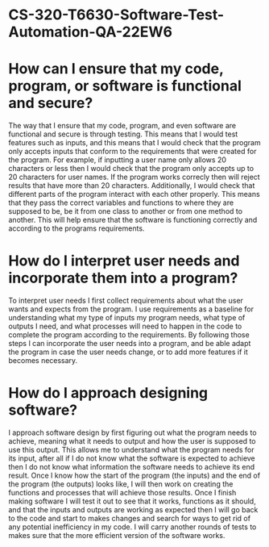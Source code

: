 # CS-320-T6630-Software-Test-Automation-QA-22EW6

# How can I ensure that my code, program, or software is functional and secure?

The way that I ensure that my code, program, and even software are functional and secure is through testing. This means that I would test features such as inputs, and this means that I would check that the program only accepts inputs that conform to the requirements that were created for the program. For example, if inputting a user name only allows 20 characters or less then I would check that the program only accepts up to 20 characters for user names. If the program works correcly then will reject results that have more than 20 characters. Additionally, I would check that different parts of the program interact with each other properly. This means that they pass the correct variables and functions to where they are supposed to be, be it from one class to another or from one method to another. This will help ensure that the software is functioning correctly and according to the programs requirements.

# How do I interpret user needs and incorporate them into a program?

To interpret user needs I first collect requirements about what the user wants and expects from the program. I use requirements as a baseline for understanding what my type of inputs my program needs, what type of outputs I need, and what processes will need to happen in the code to complete the program according to the requirements. By following those steps I can incorporate the user needs into a program, and be able adapt the program in case the user needs change, or to add more features if it becomes necessary.

# How do I approach designing software?

I approach software design by first figuring out what the program needs to achieve, meaning what it needs to output and how the user is supposed to use this output. This allows me to understand what the program needs for its input, after all if I do not know what the software is expected to achieve then I do not know what information the software needs to achieve its end result. Once I know how the start of the program (the inputs) and the end of the program (the outputs) looks like, I will then work on creating the functions and processes that will achieve those results. Once I finish making software I will test it out to see that it works, functions as it should, and that the inputs and outputs are working as expected then I will go back to the code and start to makes changes and search for ways to get rid of any potential inefficiency in my code. I will carry another rounds of tests to makes sure that the more efficient version of the software works.
